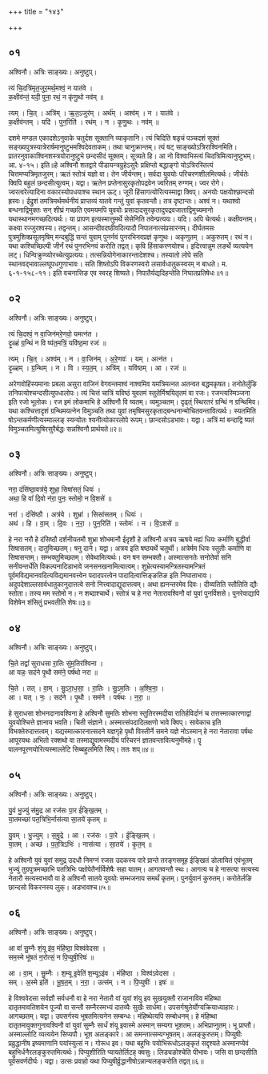+++
title = "१४३"

+++


## ०१
अश्विनौ। अत्रिः साङ्ख्यः। अनुष्टुप्।

त्यं चि॒दत्रि॑मृत॒जुर॒मर्थ॒मश्वं॒ न यात॑वे ।  
क॒क्षीव॑न्तं॒ यदी॒ पुना॒ रथं॒ न कृ॑णु॒थो नव॑म् ॥

त्यम् । चि॒त् । अत्रि॑म् । ऋ॒त॒ऽजुर॑म् । अर्थ॑म् । अश्व॑म् । न । यात॑वे ।  
क॒क्षीव॑न्तम् । यदि॑ । पुन॒रिति॑ । रथ॑म् । न । कृ॒णु॒थः । नव॑म् ॥

दशमे मण्डल एकादशेऽनुवाके चतुर्दश सूक्तानि व्याकृतानि। त्यं चिदिति षडृचं पञ्चदशं सूक्तं सङ्ख्यपुत्रस्यात्रेरार्षमानुष्टुभमश्विदेवताकम्। तथा चानुक्रान्तम्। त्यं षट् साङ्ख्योऽत्रिराश्विनमिति। प्रातरनुवाकाश्विनशस्त्रयोरानुष्टुभे छन्दसीदं सूक्तम्। सूत्र्यते हि। आ नो विश्वाभिस्त्यं चिदत्रिमित्यानुष्टुभम्। आ. ४-१५। इति॥हे अश्विनौ शतद्वारे पीडायन्त्रग्रुहेऽसुरैः प्रक्षिप्तो बद्धाङ्गो योऽत्रिरस्तित्यं चित्तमप्यत्रिमृतजुरम्। ऋतं स्तोत्रं यज्ञो वा। तेन जीर्यन्तम्। सर्वदा युवयोः परिचरणशीलमित्यर्थः। जीर्यतेः क्विपि बहुलं छन्दसीत्युत्वम्। यद्वा। ऋतेन प्रप्तेनासुरकृतोपद्रवेन ज्वरितम् रुग्णम्। ज्वर रोगे। ज्वरत्वरेत्यादिना वकारस्योपधयाश्च स्थान ऊट्। जूरी हिंसागत्योरित्यस्माद्वा क्विप्। अनयोः पक्षयोश्छान्दसो ह्रस्वः। ईद्रुशं तमत्रिमर्थमर्थनीयं प्राप्तव्यं यातवे गन्तुं युवां कृतवन्तौ। तत्र दृष्टान्तः। अश्वं न। यथाश्वो बन्धनाद्विमुक्तः सन् शीघ्रं गच्छति एवमयमपि युवयोः प्रसादादसुरकृतादुपद्रवजाताद्विमुच्यमानो यथास्थानमगच्छदित्यर्थः। या प्रापण इत्यस्मात्तुमर्थे सेसेनिति तवेन्प्रत्ययः। यदि। अपि चेत्यर्थः। कक्षीवन्तम्। कक्ष्या रज्जुरश्वस्य। तद्वन्तम्। आसन्दीवदष्ठीवदित्यादौ निपातनात्संप्रसारनम्। दीर्घतमसः पुत्रमुशिक्प्रसूतमृषिम् मन्दबुद्धिं सन्तं युवाम् पुनर्नवं पुनरभिनवप्रज्ञं कृणुथः। अकृणुतम् । अकुरुतम्। रथं न। यथा कश्चिच्छिल्पी जीर्नं रथं पुनरभिनवं करोति तद्वत्। कृवि हिंसाकरणयोश्च। इदित्त्वान्नुम लङर्थे व्यत्ययेन लट्। धिन्विक्रुण्व्योरच्चेत्युप्रत्ययः। तत्सन्नियोगेनाकारन्तादेशश्च। तस्यातो लोपे सति स्थानवद्भावाल्लघूपधगुणाभावः। सति शिष्तोऽपि विकरणस्वरो लसार्वधातुकस्वरम् न बाधते। म. ६-१-१५८-११। इति वचनात्तिङ एव स्वरह् शिष्यते। निपातैर्यद्यदिहन्तेति निघातप्रतिषेधः॥१॥

## ०२
अश्विनौ। अत्रिः साङ्ख्यः। अनुष्टुप्।

त्यं चि॒दश्वं॒ न वा॒जिन॑मरे॒णवो॒ यमत्न॑त ।  
दृ॒ळ्हं ग्र॒न्थिं न वि ष्य॑त॒मत्रिं॒ यवि॑ष्ठ॒मा रजः॑ ॥

त्यम् । चि॒त् । अश्व॑म् । न । वा॒जिन॑म् । अ॒रे॒णवः॑ । यम् । अत्न॑त ।  
दृ॒ळ्हम् । ग्र॒न्थिम् । न । वि । स्य॒त॒म् । अत्रि॑म् । यवि॑ष्ठम् । आ । रजः॑ ॥

अरेणवो‍हिंस्यमानाः प्रबला असुरा वाजिनं वेगवन्तमश्वं नाश्वमिव यमत्रिमत्नत अतन्वत बद्धमकृषत। तनोतेर्लुङि तनिपत्योश्चन्दसीत्युपधालोपः। त्यं चित्तं चात्रिं यविष्ठं युवतमं स्तुतेर्मिश्रयितृतमं वा रजः। रजन्त्यस्मिञ्जना इति रजो भूलोकः। रज इमं लोकमाभि हे अश्विनौ वि ष्यतम्। व्यमुञ्चतम्। दृढ्त्ं स्थिरतरं ग्रन्थिं न ग्रन्थिमिव। यथा कश्चित्तादृशं ग्रन्थिमयत्नेन विमुञ्चति तथा युवां तमृषिमसुरकृताद्बन्धनान्मोचितवन्तावित्यर्थः। स्यतमिति षोऽन्तकर्मणीत्यस्माल्लङ् स्यन्योतः श्यनीत्योकारलोपे रूपम्। छान्दसोऽडभावः। यद्वा। अत्रिं मां बन्दाद्वि ष्यतं विमुञ्चतमित्युषिरसुरैर्बद्धः सन्नश्विनौ प्रार्थयते॥२॥

## ०३
अश्विनौ। अत्रिः साङ्ख्यः। अनुष्टुप्।

नरा॒ दंसि॑ष्ठा॒वत्र॑ये॒ शुभ्रा॒ सिषा॑सतं॒ धियः॑ ।  
अथा॒ हि वां॑ दि॒वो न॑रा॒ पुनः॒ स्तोमो॒ न वि॒शसे॑ ॥

नरा॑ । दंसि॑ष्ठौ । अत्र॑ये । शुभ्रा॑ । सिसा॑सतम् । धियः॑ ।  
अथ॑ । हि । वा॒म् । दि॒वः । न॒रा॒ । पुन॒रिति॑ । स्तोमः॑ । न । वि॒ऽशसे॑ ॥

हे नरा नरौ हे दंसिष्ठौ दर्शनीयतमौ शुभ्रा शोभमानौ ईदृशौ हे अश्विनौ अत्रय ऋषये मह्यं धियः कर्माणि बुद्धीर्वा सिषासतम्। दातुमिच्छतम्। षनु दाने। यद्वा। अत्रय इति षष्ठ्यर्थे चतुर्थी। अत्रेर्मम धियः स्तुतीः कर्माणि वा सिषासन्तम्। सम्भक्तुमिच्छतम्। सेवेथामित्यर्थः। वन षन सम्भक्तौ। अस्मात्सनतेः सनोतेर्वा सनि सनीवन्तर्धेति विकल्पनादिडाभावे जनसनखनामित्यात्वम्। शुभ्रेत्यस्यामन्त्रितस्यामन्त्रितं पूर्वमविद्यमानवदित्यविद्यमानवत्त्वेन पदादपरत्वेन पादादित्वात्तिङ्ङतिङ इति निघाताभावः। अदुपदेशाल्लसार्वधातुकानुदात्तत्वे सनो नित्त्वादाद्युदात्तत्वम्। अथा ह्यनन्तरमेव दिवः। दीव्यतिति स्तौतिति द्यौः स्तोता। तस्य मम स्तोमो न। न शब्दाश्चार्थे। स्तोत्रं च हे नरा नेतारावश्विनौ वां युवां पुनर्विशसे। पुनरेवाद्यापि विशेषेन शंसितुं प्रभवतीति शेषः॥३॥

## ०४
अश्विनौ। अत्रिः साङ्ख्यः। अनुष्टुप्।

चि॒ते तद्वां॑ सुराधसा रा॒तिः सु॑म॒तिर॑श्विना ।  
आ यन्नः॒ सद॑ने पृ॒थौ सम॑ने॒ पर्ष॑थो नरा ॥

चि॒ते । तत् । वा॒म् । सु॒ऽरा॒ध॒सा॒ । रा॒तिः । सु॒ऽम॒तिः । अ॒श्वि॒ना॒ ।  
आ । यत् । नः॒ । सद॑ने । पृ॒थौ । सम॑ने । पर्ष॑थः । न॒रा॒ ॥

हे सुराधसा शोभनदानावश्विना हे अश्विनौ सुमतिः शोभना स्तुतिरस्मदीया रातिर्हविर्दानं च तत्तस्मात्कारणाद्वां युवयोश्चित्ते ज्ञानाय भवति। चिती संज्ञाने। अस्मात्संपदादिलक्षणो भावे क्विप्। सावेकाच इति विभक्तेरुदात्तत्वम्। यद्यस्मात्कारनात्सदने यज्ञगृहे पृथौ विस्तीर्ने समने यज्ञे नोऽस्मान् हे नरा नेतारावा पर्षथः आपूरयथः अभितो रक्शथो वा तस्माद्युवामस्मदीयं परिचरनं ज्ञातवन्तावित्यनुमीमहे। पॄ पालनपूरणयोरित्यस्माल्लेटि सिब्बहुलमिति सिप्। ततः शप्॥४॥

## ०५
अश्विनौ। अत्रिः साङ्ख्यः। अनुष्टुप्।

यु॒वं भु॒ज्युं स॑मु॒द्र आ रज॑सः पा॒र ई॑ङ्खि॒तम् ।  
या॒तमच्छा॑ पत॒त्रिभि॒र्नास॑त्या सा॒तये॑ कृतम् ॥

यु॒वम् । भु॒ज्युम् । स॒मु॒द्रे । आ । रज॑सः । पा॒रे । ई॒ङ्खि॒तम् ।  
या॒तम् । अच्छ॑ । प॒त॒त्रिऽभिः॑ । नास॑त्या । सा॒तये॑ । कृ॒त॒म् ॥

हे अश्विनौ युवं युवां समुद्र उदधौ निमग्नं रजस उदकस्य पारे प्रान्ते तरङ्गसमूह ईङ्खितं डोलायितं एवंभूतम् भुज्युं तुग्रपुत्रमच्छाभि पतत्रिभिः पक्षोपेतैर्नार्विशेषैः सहा यातम्। आगतवन्तौ स्थः। आगत्य च हे नासत्या सत्यस्य नेतारौ सत्यस्वभावौ वा हे अश्विनौ सातये युवयोः सम्भजनाय समर्थं कृतम्। पुनर्युवानं कुरुतम्। करोतेर्लङि छान्दसो विकरनस्य लुक्। अडभावश्च॥५॥

## ०६
अश्विनौ। अत्रिः साङ्ख्यः। अनुष्टुप्।

आ वां॑ सु॒म्नैः शं॒यू इ॑व॒ मंहि॑ष्ठा॒ विश्व॑वेदसा ।  
सम॒स्मे भू॑षतं न॒रोत्सं॒ न पि॒प्युषी॒रिषः॑ ॥

आ । वा॒म् । सु॒म्नैः । श॒म्यू इ॒वेति॑ श॒म्यूऽइ॑व । मंहि॑ष्ठा । विश्व॑ऽवेदसा ।  
सम् । अ॒स्मे इति॑ । भू॒ष॒त॒म् । न॒रा॒ । उत्स॑म् । न । पि॒प्युषीः॑ । इषः॑ ॥

हे विश्ववेदसा सर्वज्ञौ सर्वधनौ वा हे नरा नेतारौ वां युवां शंयु इव सुखयुक्तौ राजानाविव मंहिष्था दातृतमावतिशयेन पूज्यौ वा सन्तौ सम्नैरस्मभ्यं दातव्यैः सुखैः सार्धमा। उपसर्गश्रुतेर्योग्यक्रियाध्याहारः। आगच्छतम्। यद्वा। उपसर्गस्य भूषतमित्यनेन सम्बन्धः। मंहिष्थेत्यपि सम्बोधनम्। हे मंहिष्था दातृतमावुक्तगुनावश्विनौ वां युवां सुम्नैः सार्धं शंयू इवास्मे अस्मान् सम्यगा भूशतम्। अभिप्राप्नुतम्। भू प्राप्तौ। अस्माल्लोटि व्यत्ययेन सिप्यपौ। भूश अलङ्कारे। आ समन्तात्सम्यग्भूषतम्। अलङ्कुरुतम्। पिप्युषीः प्रव्रुद्धानीष इष्यमाणानि पयांस्युत्सं न। गोरूध इव। यथा बहुभिः पयोभिरूधोऽलङ्कृतं सद्दृश्यते अस्मानप्येवं बहुभिर्धनैरलङ्कुरुतमित्यर्थः। पिप्युशीरिति प्यायतेर्लिटह् क्वसुः। लिड्यङोश्चेति पीभावः। जसि वा छन्दसीति पूर्वसवर्णदीर्घः। यद्वा। उत्सः प्रवाहो यथा पिप्युषीर्व्रुद्धानीषोऽन्नान्यलङ्करोति तद्वत्॥६॥